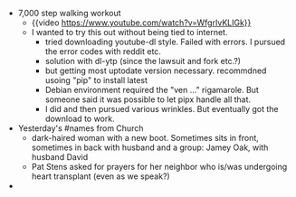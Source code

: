 - 7,000 step walking workout
	- {{video https://www.youtube.com/watch?v=WfgrIvKLIGk}}
	- I wanted to try this out without being tied to internet.
		- tried downloading youtube-dl style. Failed with errors. I pursued the error codes with reddit etc.
		- solution with dl-ytp (since the lawsuit and fork etc.?)
		- but getting most uptodate version necessary. recommdned usoing "pip" to install latest
		- Debian environment required the "ven ..." rigamarole. But someone said it was possible to let pipx handle all that.
		- I did and then pursued various wrinkles. But eventually got the download to work.
- Yesterday's #names from Church
	- dark-haired woman with a new boot. Sometimes sits in front, sometimes in back with husband and a group: Jamey Oak, with husband David
	- Pat Stens asked for prayers for her neighbor who is/was undergoing heart transplant (even as we speak?)
-